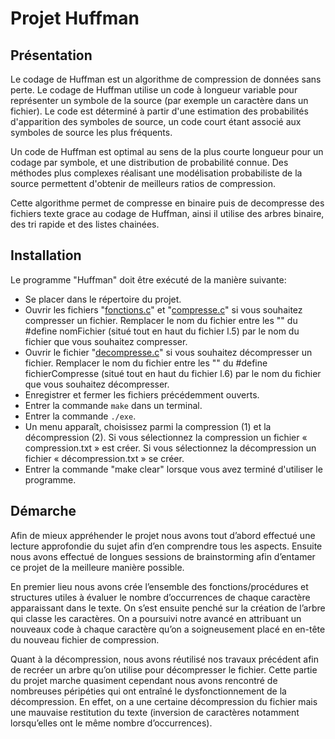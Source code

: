 # Projet Huffman

## Présentation

Le codage de Huffman est un algorithme de compression de données sans perte. Le codage de Huffman utilise un code à longueur variable pour représenter un symbole de la source (par exemple un caractère dans un fichier). Le code est déterminé à partir d'une estimation des probabilités d'apparition des symboles de source, un code court étant associé aux symboles de source les plus fréquents.

Un code de Huffman est optimal au sens de la plus courte longueur pour un codage par symbole, et une distribution de probabilité connue. Des méthodes plus complexes réalisant une modélisation probabiliste de la source permettent d'obtenir de meilleurs ratios de compression.

Cette algorithme permet de compresse en binaire puis de decompresse des fichiers texte grace au codage de Huffman, ainsi il utilise des arbres binaire, des tri rapide et des listes chainées.

## Installation 

Le programme "Huffman" doit être exécuté de la manière suivante:

- Se placer dans le répertoire du projet.
- Ouvrir les fichiers "[fonctions.c](./fonctions.c)" et "[compresse.c](./compresse.c)" si vous    souhaitez compresser un fichier. Remplacer le nom du fichier entre les "" du #define nomFichier (situé tout en haut du fichier l.5) par le nom du fichier que vous souhaitez compresser.
- Ouvrir le fichier "[decompresse.c](./decompresse.c)" si vous souhaitez décompresser un fichier. Remplacer le nom du fichier entre les "" du #define fichierCompresse (situé tout en haut du fichier l.6) par le nom du fichier que vous souhaitez décompresser.
- Enregistrer et fermer les fichiers précédemment ouverts.
- Entrer la commande ```make``` dans un terminal.
- Entrer la commande ```./exe```.
- Un menu apparaît, choisissez parmi la compression (1) et la décompression (2). Si vous sélectionnez la compression un fichier « compression.txt » est créer. Si vous sélectionnez la décompression un fichier « décompression.txt » se créer.
- Entrer la commande "make clear" lorsque vous avez terminé d'utiliser le programme.

## Démarche
Afin de mieux appréhender le projet nous avons tout d’abord effectué une lecture approfondie du sujet afin d’en comprendre tous les aspects. Ensuite nous avons effectué de longues sessions de brainstorming afin d’entamer ce projet de la meilleure manière possible. 

En premier lieu nous avons crée l’ensemble des fonctions/procédures et structures utiles à évaluer le nombre d’occurrences de chaque caractère apparaissant dans le texte. On s’est ensuite penché sur la création de l’arbre qui classe les caractères. On a poursuivi notre avancé en attribuant un nouveaux code à chaque caractère qu’on a soigneusement placé en en-tête du nouveau fichier de compression.

Quant à la décompression, nous avons réutilisé nos travaux précédent afin de recréer un arbre qu’on utilise pour décompresser le fichier. Cette partie du projet marche quasiment cependant nous avons rencontré de nombreuses péripéties qui ont entraîné le dysfonctionnement de la décompression. En effet, on a une certaine décompression du fichier mais une mauvaise restitution du texte (inversion de caractères notamment lorsqu’elles ont le même nombre d’occurrences).